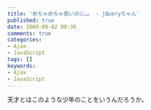 ```yaml
---
title: 'めちゃめちゃ若いのに…。 - jQueryちゃん'
published: true
date: 2009-09-02 00:39
comments: true
categories:
- Ajax
- JavaScript
tags: []
keywords:
- Ajax
- JavaScript
---
```

天才とはこのような少年のことをいうんだろうか。

<object width="425" height="344"><param name="movie" value="http://www.youtube.com/v/8mwKq7_JlS8&hl=ja&fs=1&color1=0x2b405b&color2=0x6b8ab6"></param><param name="allowFullScreen" value="true"></param><param name="allowscriptaccess" value="always"></param><embed src="http://www.youtube.com/v/8mwKq7_JlS8&hl=ja&fs=1&color1=0x2b405b&color2=0x6b8ab6" type="application/x-shockwave-flash" allowscriptaccess="always" allowfullscreen="true" width="425" height="344"></embed></object>